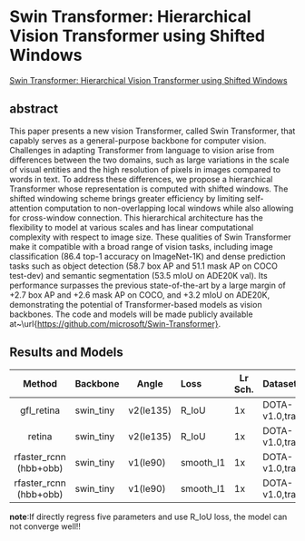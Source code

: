 # Swin Transformer: Hierarchical Vision Transformer using Shifted Windows

[Swin Transformer: Hierarchical Vision Transformer using Shifted Windows](http://arxiv.org/abs/2103.14030)

## abstract

This paper presents a new vision Transformer, called Swin Transformer, that capably serves as a general-purpose backbone for computer vision. Challenges in adapting Transformer from language to vision arise from differences between the two domains, such as large variations in the scale of visual entities and the high resolution of pixels in images compared to words in text. To address these differences, we propose a hierarchical Transformer whose representation is computed with shifted windows. The shifted windowing scheme brings greater efficiency by limiting self-attention computation to non-overlapping local windows while also allowing for cross-window connection. This hierarchical architecture has the flexibility to model at various scales and has linear computational complexity with respect to image size. These qualities of Swin Transformer make it compatible with a broad range of vision tasks, including image classification (86.4 top-1 accuracy on ImageNet-1K) and dense prediction tasks such as object detection (58.7 box AP and 51.1 mask AP on COCO test-dev) and semantic segmentation (53.5 mIoU on ADE20K val). Its performance surpasses the previous state-of-the-art by a large margin of +2.7 box AP and +2.6 mask AP on COCO, and +3.2 mIoU on ADE20K, demonstrating the potential of Transformer-based models as vision backbones. The code and models will be made publicly available at~\url{https://github.com/microsoft/Swin-Transformer}.

## Results and Models

|         Method         | Backbone  | Angle     | Loss      | Lr Sch. | Dataset         | preprocess    | extra aug | $AP_{0.5}$ | $AP_{0.75}$ | $mAP$ |
| :--------------------: | --------- | --------- | :-------- | ------- | :-------------- | ------------- | :-------: | ---------- | ----------- | ----- |
|       gfl_retina       | swin_tiny | v2(le135) | R_IoU     | 1x      | DOTA-v1.0,train | 1024x1024,512 |     \     | 72.69      | 43.97       | 43.10 |
|         retina         | swin_tiny | v2(le135) | R_IoU     | 1x      | DOTA-v1.0,train | 1024x1024,512 |     \     | 5.89       | 0.89        | 1.81  |
| rfaster_rcnn (hbb+obb) | swin_tiny | v1(le90)  | smooth_l1 | 1x      | DOTA-v1.0,train | 1024x1024,512 |     \     | 72.69      | 41.66       | 41.45 |
| rfaster_rcnn (hbb+obb) | swin_tiny | v1(le90)  | smooth_l1 | 1x      | DOTA-v1.0,train | 1024x1024,512 |    RR     | 75.38      | 42.48       | 42.61 |

**note**:If directly regress five parameters and use R_IoU loss, the model can not converge well!!


